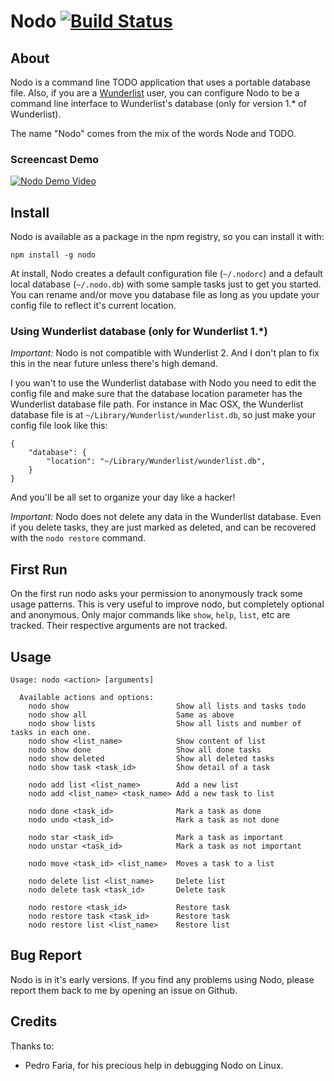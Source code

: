 # Nodo [![Build Status](https://travis-ci.org/rogeriopvl/nodo.png)](https://travis-ci.org/rogeriopvl/nodo)

## About

Nodo is a command line TODO application that uses a portable database file. Also, if you are a [Wunderlist][0] user, you can configure Nodo to be a command line interface to Wunderlist's database (only for version 1.* of Wunderlist).

The name "Nodo" comes from the mix of the words Node and TODO.

### Screencast Demo
[![Nodo Demo Video](https://i.vimeocdn.com/video/293667303.webp?mw=1920&mh=1080&q=70)](https://vimeo.com/42330826)

## Install

Nodo is available as a package in the npm registry, so you can install it with:

    npm install -g nodo

At install, Nodo creates a default configuration file (`~/.nodorc`) and a default local database (`~/.nodo.db`) with some sample tasks just to get you started.
You can rename and/or move you database file as long as you update your config file to reflect it's current location.

### Using Wunderlist database (only for Wunderlist 1.*)

*Important:* Nodo is not compatible with Wunderlist 2. And I don't plan to fix this in the near future unless there's high demand.

I you wan't to use the Wunderlist database with Nodo you need to edit the config file and make sure that the database location parameter has the Wunderlist database file path. For instance in Mac OSX, the Wunderlist database file is at `~/Library/Wunderlist/wunderlist.db`, so just make your config file look like this:

    {
        "database": {
            "location": "~/Library/Wunderlist/wunderlist.db",
        }
    }

And you'll be all set to organize your day like a hacker!

*Important:* Nodo does not delete any data in the Wunderlist database. Even if you delete tasks, they are just marked as deleted, and can be recovered with the `nodo restore` command.

## First Run

On the first run nodo asks your permission to anonymously track some usage patterns. This is very useful to improve nodo, but completely optional and anonymous. Only major commands like `show`, `help`, `list`, etc are tracked. Their respective arguments are not tracked.

## Usage

    Usage: nodo <action> [arguments]

      Available actions and options:
        nodo show                        Show all lists and tasks todo
        nodo show all                    Same as above
        nodo show lists                  Show all lists and number of tasks in each one.
        nodo show <list_name>            Show content of list
        nodo show done                   Show all done tasks
        nodo show deleted                Show all deleted tasks
        nodo show task <task_id>         Show detail of a task

        nodo add list <list_name>        Add a new list
        nodo add <list_name> <task_name> Add a new task to list

        nodo done <task_id>              Mark a task as done
        nodo undo <task_id>              Mark a task as not done

        nodo star <task_id>              Mark a task as important
        nodo unstar <task_id>            Mark a task as not important

        nodo move <task_id> <list_name>  Moves a task to a list

        nodo delete list <list_name>     Delete list
        nodo delete task <task_id>       Delete task

        nodo restore <task_id>           Restore task
        nodo restore task <task_id>      Restore task
        nodo restore list <list_name>    Restore list

## Bug Report

Nodo is in it's early versions. If you find any problems using Nodo, please report them back to me by opening an issue on Github.

## Credits

Thanks to:

* Pedro Faria, for his precious help in debugging Nodo on Linux.

[0]: http://wunderlist.com
